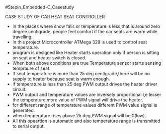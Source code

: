 #Stepin_Embedded-C_Casestudy

CASE STUDY OF CAR HEAT SEAT CONTROLLER
* In the places where snow falls or temperature is less,that is around zero degree centigrade, people feel comfort if the car seats are warm while travelling.
* In this project Microcontroller ATMega 328 is used to control seat temperature.
* program is designed like Heater starts operation only if person is sitting on seat and heater switch is closed.
* When both above conditions are true Temperature sensor starts sensing tempraure of seat.
* If seat temperature is more than 25 deg centigrade,there will be no supply to heater because seat is warm enough.
* If temperature is less than 25 deg PWM output drives the heater driver circuit.
* PWM output and temperature values are inversely proportional i,e lesser the temperature more value of PWM signal will drive the heater.
* for different range of temperature values different PWM value signal is generated.
* when temperature rises above 25 deg,PWM signal will be 0(low).
* All this opeartion is automatic and also temperature range is transmitted to serial output.
